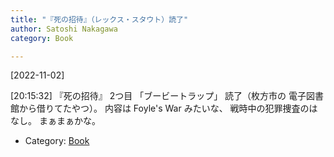 ```yaml
---
title: "『死の招待』（レックス・スタウト）読了"
author: Satoshi Nakagawa
category: Book

---
```


[2022-11-02]  
 
[20:15:32]
『死の招待』 2つ目 「ブービートラップ」 読了（枚方市の
電子図書館から借りてたやつ）。
内容は Foyle's War みたいな、
戦時中の犯罪捜査のはなし。
まぁまぁかな。

- Category: [Book](/categories.html#Book)

